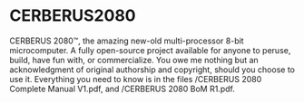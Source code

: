 # CERBERUS2080
CERBERUS 2080™, the amazing new-old multi-processor 8-bit microcomputer. A fully open-source project available for anyone to peruse, build, have fun with, or commercialize. You owe me nothing but an acknowledgment of original authorship and copyright, should you choose to use it.
Everything you need to know is in the files /CERBERUS 2080 Complete Manual V1.pdf, and /CERBERUS 2080 BoM R1.pdf.
